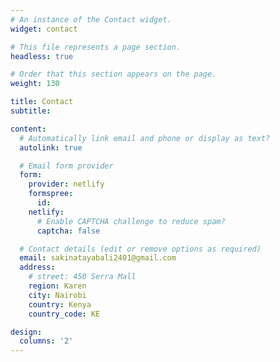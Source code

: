 ```yaml
---
# An instance of the Contact widget.
widget: contact

# This file represents a page section.
headless: true

# Order that this section appears on the page.
weight: 130

title: Contact
subtitle:

content:
  # Automatically link email and phone or display as text?
  autolink: true

  # Email form provider
  form:
    provider: netlify
    formspree:
      id:
    netlify:
      # Enable CAPTCHA challenge to reduce spam?
      captcha: false

  # Contact details (edit or remove options as required)
  email: sakinatayabali2401@gmail.com
  address:
    # street: 450 Serra Mall
    region: Karen
    city: Nairobi
    country: Kenya
    country_code: KE

design:
  columns: '2'
---
```

